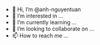 - 👋 Hi, I’m @anh-nguyentuan
- 👀 I’m interested in ...
- 🌱 I’m currently learning ...
- 💞️ I’m looking to collaborate on ...
- 📫 How to reach me ...

<!---
anh-nguyentuan/anh-nguyentuan is a ✨ special ✨ repository because its `README.md` (this file) appears on your GitHub profile.
You can click the Preview link to take a look at your changes.
--->
